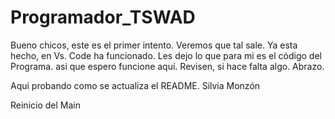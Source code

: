 # Programador_TSWAD
Bueno chicos, este es el primer intento. Veremos que tal sale. Ya esta hecho, en Vs. Code ha funcionado. Les dejo lo que para mi es el código del Programa. asi que espero funcione aquí. Revisen, si hace falta algo. Abrazo.

Aqui probando como se actualiza el README. Silvia Monzón

Reinicio del Main